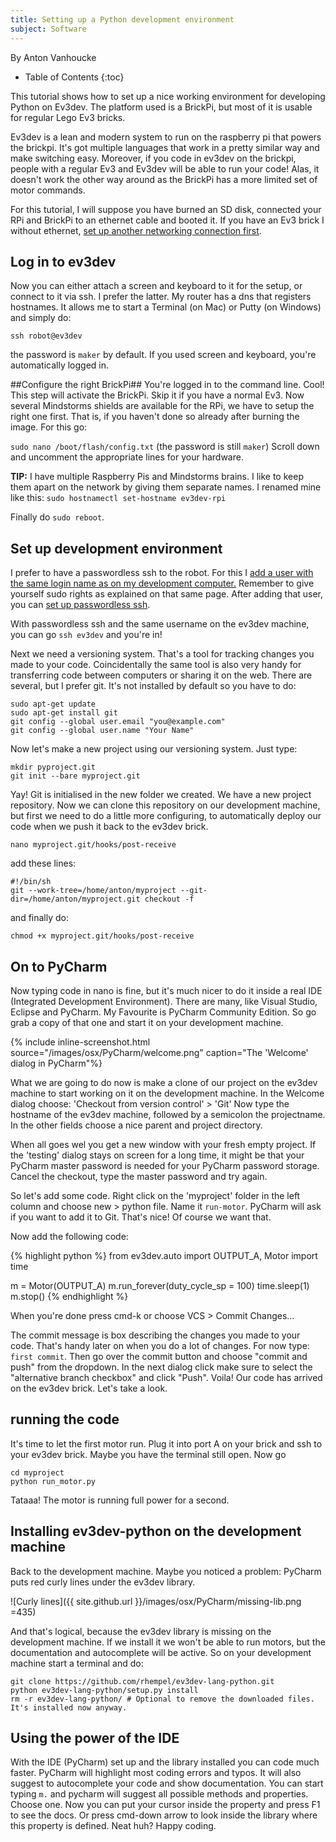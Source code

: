 ```yaml
---
title: Setting up a Python development environment
subject: Software
---
```

By Anton Vanhoucke

* Table of Contents
{:toc}

This tutorial shows how to set up a nice working environment for developing Python on Ev3dev. The platform used is a BrickPi, but most of it is usable for regular Lego Ev3 bricks.

Ev3dev is a lean and modern system to run on the raspberry pi that powers the brickpi. It's got multiple languages that work in a pretty similar way and make switching easy. Moreover, if you code in ev3dev on the brickpi, people with a regular Ev3 and Ev3dev will be able to run your code! Alas, it doesn't work the other way around as the BrickPi has a more limited set of motor commands.

For this tutorial, I will suppose you have burned an SD disk, connected your RPi and BrickPi to an ethernet cable and booted it. If you have an Ev3 brick I without ethernet, [set up another networking connection first]().

## Log in to ev3dev ##
Now you can either attach a screen and keyboard to it for the setup, or connect to it via ssh. I prefer the latter. My router has a dns that registers hostnames. It allows me to start a Terminal (on Mac) or Putty (on Windows) and simply do:

`ssh robot@ev3dev`

the password is `maker` by default. If you used screen and keyboard, you're automatically logged in.

##Configure the right BrickPi##
You're logged in to the command line. Cool! This step will activate the BrickPi. Skip it if you have a normal Ev3. Now several Mindstorms shields are available for the RPi, we have to setup the right one first. That is, if you haven't done so already after burning the image. For this go:

`sudo nano /boot/flash/config.txt` (the password is still `maker`)
Scroll down and uncomment the appropriate lines for your hardware.

**TIP:** I have multiple Raspberry Pis and Mindstorms brains. I like to keep them apart on the network by giving them separate names. I renamed mine like this: `sudo hostnamectl set-hostname ev3dev-rpi`

Finally do `sudo reboot`.

## Set up development environment ##
I prefer to have a passwordless ssh to the robot. For this I [add a user with the same login name as on my development computer.](https://www.raspberrypi.org/documentation/linux/usage/users.md) Remember to give yourself sudo rights as explained on that same page.
After adding that user, you can [set up passwordless ssh](https://www.raspberrypi.org/documentation/remote-access/ssh/passwordless.md).

With passwordless ssh and the same username on the ev3dev machine, you can go `ssh ev3dev` and you're in!

Next we need a versioning system. That's a tool for tracking changes you made to your code. Coincidentally the same tool is also very handy for transferring code between computers or sharing it on the web. There are several, but I prefer git. It's not installed by default so you have to do:

    sudo apt-get update
    sudo apt-get install git
    git config --global user.email "you@example.com"
    git config --global user.name "Your Name"

Now let's make a new project using our versioning system. Just type:

    mkdir pyproject.git
    git init --bare myproject.git

Yay! Git is initialised in the new folder we created. We have a new project repository. Now we can clone this repository on our development machine, but first we need to do a little more configuring, to automatically deploy our code when we push it back to the ev3dev brick.

    nano myproject.git/hooks/post-receive

add these lines:

    #!/bin/sh
    git --work-tree=/home/anton/myproject --git-dir=/home/anton/myproject.git checkout -f
    
and finally do:

    chmod +x myproject.git/hooks/post-receive

## On to PyCharm ##

Now typing code in nano is fine, but it's much nicer to do it inside a real IDE (Integrated Development Environment). There are many, like Visual Studio, Eclipse and PyCharm. My Favourite is PyCharm Community Edition. So go grab a copy of that one and start it on your development machine.

{% include inline-screenshot.html source="/images/osx/PyCharm/welcome.png" caption="The 'Welcome' dialog in PyCharm"%}

What we are going to do now is make a clone of our project on the ev3dev machine to start working on it on the development machine.
In the Welcome dialog choose: 'Checkout from version control' > 'Git'
Now type the hostname of the ev3dev machine, followed by a semicolon the projectname. In the other fields choose a nice parent and project directory.

When all goes wel you get a new window with your fresh empty project. If the 'testing' dialog stays on screen for a long time, it might be that your PyCharm master password is needed for your PyCharm password storage. Cancel the checkout, type the master password and try again.

So let's add some code. Right click on the 'myproject' folder in the left column and choose new > python file. Name it `run-motor`. PyCharm will ask if you want to add it to Git. That's nice! Of course we want that.

Now add the following code:

{% highlight python %}
from ev3dev.auto import OUTPUT_A, Motor 
import time

m = Motor(OUTPUT_A)
m.run_forever(duty_cycle_sp = 100)
time.sleep(1)
m.stop()
{% endhighlight %}

When you're done press cmd-k or choose VCS > Commit Changes...

The commit message is box describing the changes you made to your code. That's handy later on when you do a lot of changes. For now type: `first commit`. Then go over the commit button and choose "commit and push" from the dropdown. In the next dialog click make sure to select the "alternative branch checkbox" and click "Push". Voila! Our code has arrived on the ev3dev brick. Let's take a look.

## running the code ##

It's time to let the first motor run. Plug it into port A on your brick and ssh to your ev3dev brick. Maybe you have the terminal still open. 
Now go

    cd myproject
    python run_motor.py

Tataaa! The motor is running full power for a second.

## Installing ev3dev-python on the development machine ##
Back to the development machine. Maybe you noticed a problem: PyCharm puts red curly lines under the ev3dev library. 

![Curly lines]({{ site.github.url }}/images/osx/PyCharm/missing-lib.png =435)

And that's logical, because the ev3dev library is missing on the development machine. If we install it we won't be able to run motors, but the documentation and autocomplete will be active. So on your development machine start a terminal and do:

    git clone https://github.com/rhempel/ev3dev-lang-python.git
    python ev3dev-lang-python/setup.py install
    rm -r ev3dev-lang-python/ # Optional to remove the downloaded files. It's installed now anyway.


## Using the power of the IDE ##

With the IDE (PyCharm) set up and the library installed you can code much faster. PyCharm will highlight most coding errors and typos. It will also suggest to autocomplete your code and show documentation. You can start typing `m.` and pycharm will suggest all possible methods and properties. Choose one. Now you can put your cursor inside the property and press F1 to see the docs. Or press cmd-down arrow to look inside the library where this property is defined. Neat huh? Happy coding.



